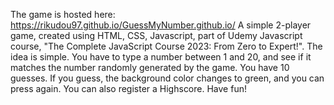 The game is hosted here: https://rikudou97.github.io/GuessMyNumber.github.io/
A simple 2-player game, created using HTML, CSS, Javascript, part of Udemy Javascript course, "The Complete JavaScript Course 2023: From Zero to Expert!". The idea is simple. You have to type a number between 1 and 20, and see if it matches the number randomly generated by the game. You have 10 guesses. If you guess, the background color changes to green, and you can press again. You can also register a Highscore. Have fun!
